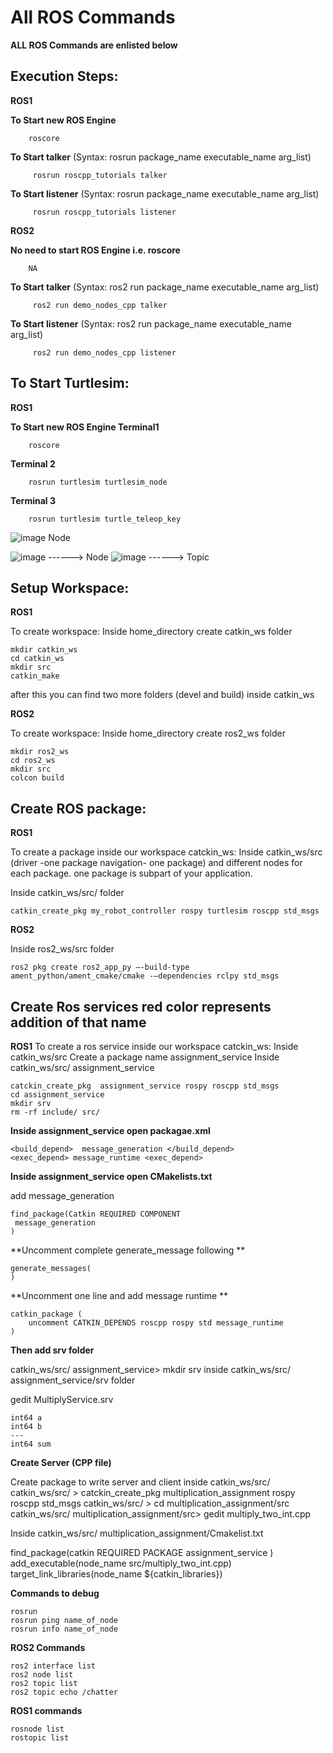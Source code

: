 # All ROS Commands

**ALL ROS Commands are enlisted below**

**Execution Steps:**
-------------------

**ROS1**


  **To Start new ROS Engine**

```
    roscore
```

  **To Start talker**
  (Syntax: rosrun    package_name     executable_name     arg_list)
```
     rosrun roscpp_tutorials talker
```

  **To Start listener**
  (Syntax: rosrun package_name executable_name arg_list)
```
     rosrun roscpp_tutorials listener
```

**ROS2**

 **No need to start ROS Engine i.e. roscore**

```
    NA
```

  **To Start talker**
  (Syntax: ros2 run package_name executable_name arg_list)
```
     ros2 run demo_nodes_cpp talker
```

  **To Start listener**
  (Syntax: ros2 run package_name executable_name arg_list)
```
     ros2 run demo_nodes_cpp listener
```


**To Start Turtlesim:**
-------------------

**ROS1**


  **To Start new ROS Engine Terminal1**

```
    roscore
```
 **Terminal 2**

```
    rosrun turtlesim turtlesim_node 
```
 **Terminal 3**

```
    rosrun turtlesim turtle_teleop_key 
```
![image](https://user-images.githubusercontent.com/10526517/204032974-106d9694-18a6-4a7e-9619-8ed2122cbb62.png)
		Node

![image](https://user-images.githubusercontent.com/10526517/204033034-3deca0a4-198b-45cb-ba42-74fc523ddebd.png)    ------> Node
![image](https://user-images.githubusercontent.com/10526517/204033081-1cb7a96a-d403-436a-8d18-af98bb6696be.png)    ------> Topic


**Setup Workspace:**
-------------------

**ROS1**
  
  To create workspace: Inside home_directory create catkin_ws folder
  
 ```
mkdir catkin_ws
cd catkin_ws
mkdir src
catkin_make

```
after this you can find two more folders (devel and build)  inside catkin_ws

**ROS2**
  
  To create workspace: Inside home_directory create ros2_ws folder
  
 ```
mkdir ros2_ws
cd ros2_ws
mkdir src
colcon build
```


**Create ROS package:**
-------------------

**ROS1**
  
  To create a package inside our workspace catckin_ws: Inside catkin_ws/src
  (driver -one package   navigation- one package) and different nodes for each package.
   one package is subpart of your application.  

Inside catkin_ws/src/  folder

```
catkin_create_pkg my_robot_controller rospy turtlesim roscpp std_msgs
```


**ROS2**
  
  Inside ros2_ws/src folder
 ```
ros2 pkg create ros2_app_py –-build-type ament_python/ament_cmake/cmake -–dependencies rclpy std_msgs
```
**Create Ros services  red color represents addition of that name**
-------------------------------

**ROS1**
  To create a ros service inside our workspace catckin_ws: Inside catkin_ws/src
  Create a package name assignment_service 
  Inside catkin_ws/src/ assignment_service
  ```
catckin_create_pkg  assignment_service rospy roscpp std_msgs
cd assignment_service
mkdir srv
rm -rf include/ src/

``` 


**Inside assignment_service open packagae.xml**
``` 
<build_depend>  message_generation </build_depend>
<exec_depend> message_runtime <exec_depend>
``` 
**Inside assignment_service open CMakelists.txt**


add message_generation
``` 
find_package(Catkin REQUIRED COMPONENT
 message_generation
)
``` 

**Uncomment complete generate_message following **
``` 
generate_messages(
) 
``` 

**Uncomment one line and add message runtime **
``` 
catkin_package (
    uncomment CATKIN_DEPENDS roscpp rospy std message_runtime
)

``` 

**Then add srv folder**

catkin_ws/src/ assignment_service> mkdir srv
inside catkin_ws/src/ assignment_service/srv folder 

gedit MultiplyService.srv 


```
int64 a
int64 b
---
int64 sum

```

**Create Server (CPP file)**

Create package to write server and client inside catkin_ws/src/
catkin_ws/src/ >  catckin_create_pkg  multiplication_assignment rospy roscpp std_msgs
catkin_ws/src/ > cd multiplication_assignment/src
catkin_ws/src/ multiplication_assignment/src> gedit multiply_two_int.cpp

Inside catkin_ws/src/ multiplication_assignment/Cmakelist.txt


find_package(catkin REQUIRED PACKAGE
   assignment_service
)
add_executable(node_name     src/multiply_two_int.cpp)
target_link_libraries(node_name     ${catkin_libraries})





**Commands to debug**
``` 
rosrun
rosrun ping name_of_node
rosrun info name_of_node

``` 

**ROS2 Commands**
``` 
ros2 interface list
ros2 node list
ros2 topic list
ros2 topic echo /chatter

``` 
**ROS1 commands**

``` 
rosnode list
rostopic list

``` 







  
